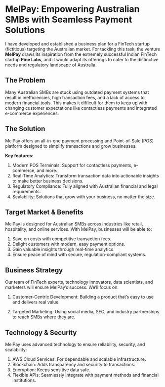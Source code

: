 # MelPay: Empowering Australian SMBs with Seamless Payment Solutions

I have 
developed and established a business plan for a FinTech startup (fictitious) targeting the Australian market. For tackling this task, the venture **MelPay** draws its 
inspiration from the extremely successful Indian FinTech startup **Pine Labs**, and it would 
adapt its offerings to cater to the distinctive needs and regulatory landscape of Australia.  

## The Problem
Many Australian SMBs are stuck using outdated payment systems that result in inefficiencies, high transaction fees, and a lack of access to modern financial tools. This makes it difficult for them to keep up with changing customer expectations like contactless payments and integrated e-commerce experiences.

## The Solution
MelPay offers an all-in-one payment processing and Point-of-Sale (POS) platform designed to simplify transactions and grow businesses.

**Key features**:

1. Modern POS Terminals: Support for contactless payments, e-commerce, and more.
2. Real-Time Analytics: Transform transaction data into actionable insights to make better business decisions.
3. Regulatory Compliance: Fully aligned with Australian financial and legal requirements.
4. Scalability: Solutions that grow with your business, no matter the size.

## Target Market & Benefits
MelPay is designed for Australian SMBs across industries like retail, hospitality, and online services. With MelPay, businesses will be able to:

1. Save on costs with competitive transaction fees.
2. Delight customers with modern, easy payment options.
3. Gain valuable insights through real-time analytics.
4. Ensure peace of mind with secure, regulation-compliant systems.

## Business Strategy
Our team of FinTech experts, technology innovators, data scientists, and marketers will ensure MelPay’s success. We’ll focus on:

1. Customer-Centric Development: Building a product that’s easy to use and delivers real value.

2. Targeted Marketing: Using social media, SEO, and industry partnerships to reach SMBs where they are.

## Technology & Security
MelPay uses advanced technology to ensure reliability, security, and scalability:

1. AWS Cloud Services: For dependable and scalable infrastructure.
2. Blockchain: Adds transparency and security to transactions.
3. Encryption: Keeps sensitive data safe.
4. Flexible APIs: Seamlessly integrate with payment methods and financial institutions.

